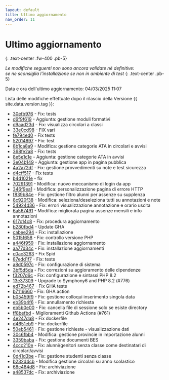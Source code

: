```yaml
---
layout: default
title: Ultimo aggiornamento
nav_order: 11
---
```


# Ultimo aggiornamento
{: .text-center .fw-400 .pb-5}

_Le modifiche seguenti non sono ancora validate né definitive:<br>se ne sconsiglia l'installazione se non in ambiente di test_
{: .text-center .pb-5}

Data e ora dell'ultimo aggiornamento: 04/03/2025 11:07

Lista delle modifiche effettuate dopo il rilascio della Versione {{ site.data.version.tag }}:

- [30efb976](http://github.com/iisgiua/giuaschool/commit/30efb976d2babc04fad894c6d1d78be75f13e2ed) - Fix: tests
- [d6f9f619](http://github.com/iisgiua/giuaschool/commit/d6f9f61953ce8d4359c9857ba149e8c83d7f08be) - Aggiunta: gestione moduli formativi
- [d9aad23d](http://github.com/iisgiua/giuaschool/commit/d9aad23db365513440bf86543eb007fe0d62162c) - Fix: visualizza circolari a classi
- [33e0cd98](http://github.com/iisgiua/giuaschool/commit/33e0cd98bc5a6b9b62ea50b20ff1035d1654f7ef) - FIX vari
- [fe794ed0](http://github.com/iisgiua/giuaschool/commit/fe794ed04f4e2b1fb62bdca9d2ef0fd39174a92a) - Fix tests
- [52014897](http://github.com/iisgiua/giuaschool/commit/520148970d44138902e13a34e2012fb524344959) - Fix: test
- [8b1ca8a9](http://github.com/iisgiua/giuaschool/commit/8b1ca8a984a58f0dac40a716f3031d8690ae9b87) - Modifica: gestione categorie ATA in circolari e avvisi
- [368fe2a8](http://github.com/iisgiua/giuaschool/commit/368fe2a8a517b1bc60832d9c002ee12d30412806) - Fix: tests
- [8e5e1c1e](http://github.com/iisgiua/giuaschool/commit/8e5e1c1e56d222c33a6c720730dbde89a43aa14c) - Aggiunta: gestione categorie ATA in avvisi
- [3e04b149](http://github.com/iisgiua/giuaschool/commit/3e04b1494aeba5fef32f04b4970d0c0e17dc7960) - Aggiunta: gestione app in pagina pubblica
- [4a2a72df](http://github.com/iisgiua/giuaschool/commit/4a2a72dfaafb36d372de49a9c7155fb53eee3eab) - Fix: gestione provvedimenti su note e test sicurezza
- [d4cff517](http://github.com/iisgiua/giuaschool/commit/d4cff5171eda8a7ca4014619e66e4df9dde73eff) - Fix tests
- [b4d1021e](http://github.com/iisgiua/giuaschool/commit/b4d1021e08a287bfaeac162b02318b81819e85c5) - fix
- [70291391](http://github.com/iisgiua/giuaschool/commit/70291391c27c99b72d45a4c29888b917f6319d12) - Modifica: nuovo meccanismo di login da app
- [346f9ea1](http://github.com/iisgiua/giuaschool/commit/346f9ea155725b52e7688c1688fcf214e7bd1c11) - Modifica: personalizzazione pagina di errore HTTP
- [f839b84e](http://github.com/iisgiua/giuaschool/commit/f839b84e7674829fc097ca064ecc569e89d57c9c) - Fix: gestione filtro alunni per assenze su supplenza
- [8c920f38](http://github.com/iisgiua/giuaschool/commit/8c920f3828204b3e8c64c5eb3503ec078cbb3600) - Modifica: seleziona/deseleziona tutti su annotazioni e note
- [54924d36](http://github.com/iisgiua/giuaschool/commit/54924d36118a11976beeca55bebd2152b84f2b3a) - Fix: errori visualizzazione annotazione e orario uscita
- [6a567491](http://github.com/iisgiua/giuaschool/commit/6a5674914cbb21c1e0316d8bcc4364b6c0426b14) - Modifica: migliorata pagina assenze mensili e info annotazioni
- [617c14c8](http://github.com/iisgiua/giuaschool/commit/617c14c88f18065efdc5d8ef69cf915f6f807b9f) - Fix: procedura aggiornamento
- [b280fbd4](http://github.com/iisgiua/giuaschool/commit/b280fbd4e5a3e6ad7d2155c8eddb9f23a6223c08) - Update GHA
- [cabee294](http://github.com/iisgiua/giuaschool/commit/cabee294f9d9568101ca80051a07a1df947836bd) - Fix: installazione
- [5015f658](http://github.com/iisgiua/giuaschool/commit/5015f65833f8fdfdcccc700c0286e967b84607d4) - Fix: controllo versione PHP
- [a446f959](http://github.com/iisgiua/giuaschool/commit/a446f9590b8d080b24c9920f07c20e924eb815d9) - Fix: installazione aggiornamento
- [aa77d34c](http://github.com/iisgiua/giuaschool/commit/aa77d34ca5c8550ae0644a8ca587ed521764b55f) - Fix: installazione aggiornamenti
- [c0ac3263](http://github.com/iisgiua/giuaschool/commit/c0ac32639e659991dbbeeff94116fdb59353579e) - Fix Spid
- [87edd1f7](http://github.com/iisgiua/giuaschool/commit/87edd1f70d951c8f45059458ce04c095a4408c85) - Fix: tests
- [a8d0597c](http://github.com/iisgiua/giuaschool/commit/a8d0597c40ab21c736c64069c0c13f6cca87a987) - Fix: configurazione di sistema
- [3bf5d5da](http://github.com/iisgiua/giuaschool/commit/3bf5d5da8c7d8e7b0059abffbd214f36ced591b4) - Fix: correzioni su aggioramento delle dipendenze
- [f3207d6c](http://github.com/iisgiua/giuaschool/commit/f3207d6c623d92e82f2a3c44772fe6a5f38bb966) - Fix: configurazione e sintassi PHP 8.2
- [13e37309](http://github.com/iisgiua/giuaschool/commit/13e373094380188013ad92b3ed3c765fba5d9eee) - Upgrade to Symphony6 and PHP 8.2 (#776)
- [ed72b467](http://github.com/iisgiua/giuaschool/commit/ed72b46732aee0326c79e0c0144551c97d291d1f) - Fix GHA tests
- [b7116660](http://github.com/iisgiua/giuaschool/commit/b7116660314db8e29b5f4b2e68810b77ea84ef21) - Fix: GHA action
- [b05459f9](http://github.com/iisgiua/giuaschool/commit/b05459f9a542219f0c596abe713298727d3c6976) - Fix: gestione colloqui inserimento singola data
- [eb39b4f6](http://github.com/iisgiua/giuaschool/commit/eb39b4f6284d85f84a140398cb4af6878da0dbcf) - Fix: annullamento richiesta
- [eb5b0e00](http://github.com/iisgiua/giuaschool/commit/eb5b0e00ced829184e8fabf400a3303e40779bb3) - Fix: cancella file di sessione solo se esiste directory
- [ff8befbd](http://github.com/iisgiua/giuaschool/commit/ff8befbd4b8ad249a4b476062e2feeebdf85529f) - Miglioramenti Github Actions (#761)
- [4e247da8](http://github.com/iisgiua/giuaschool/commit/4e247da8c6e982f0476ab168f98d67bf4df9d21d) - Fix dockerfile
- [d4651eb9](http://github.com/iisgiua/giuaschool/commit/d4651eb96f3223340a8f2fd91eaf6119dcf92fef) - Fix: dockerfile
- [50eb5461](http://github.com/iisgiua/giuaschool/commit/50eb54615e8a22865f9c408ab610751a483b7bfb) - Fix: gestione richieste - visualizzazione dati
- [30c6fbb4](http://github.com/iisgiua/giuaschool/commit/30c6fbb45762a126a912ccb24394ac2e193243e6) - Modifica: gestione provincie in importazione alunni
- [3359baba](http://github.com/iisgiua/giuaschool/commit/3359baba1da327a8a04b1b96a6055b7a9514c3d8) - Fix: gestione documenti BES
- [4ccc210e](http://github.com/iisgiua/giuaschool/commit/4ccc210eeb39b037b5b210e27ee719f9150d4d30) - Fix: alunni/genitori senza classe come destinatari di circolari/avvisi
- [0d41d3be](http://github.com/iisgiua/giuaschool/commit/0d41d3bed959ea29b367a94d156999a45fed2a7b) - Fix: gestione studenti senza classe
- [b232d4cb](http://github.com/iisgiua/giuaschool/commit/b232d4cb408b80cd955835d1f80801bca8da1ad7) - Modifica gestione circolari su anno scolastico
- [68c484d8](http://github.com/iisgiua/giuaschool/commit/68c484d87eb01d1de30abc4e0a3ad3c1810a9229) - Fix: archiviazione
- [a48537dc](http://github.com/iisgiua/giuaschool/commit/a48537dcab12c809aa164f7471a8c8d4824ad275) - Fix: archiviazione

